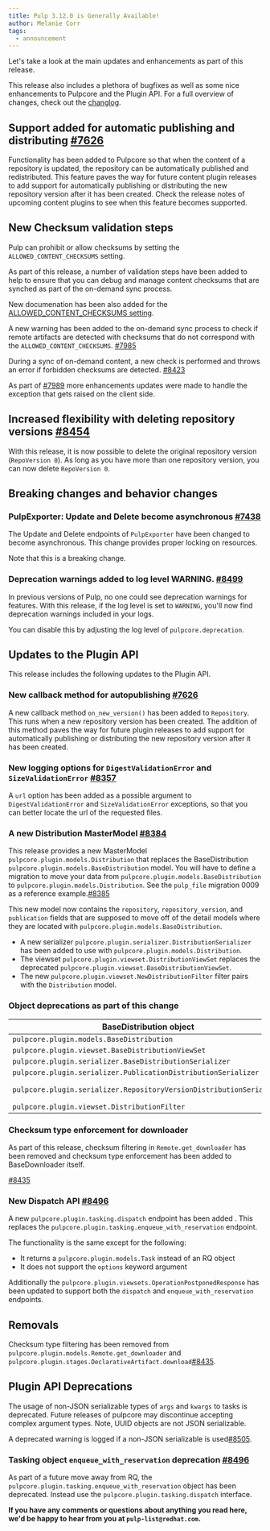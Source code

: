 ```yaml
---
title: Pulp 3.12.0 is Generally Available!
author: Melanie Corr
tags:
  - announcement
---
```


Let's take a look at the main updates and enhancements as part of this release.

This release also includes a plethora of bugfixes as well as some nice enhancements to Pulpcore and the Plugin API. For a full overview of changes, check out the [changlog](https://docs.pulpproject.org/pulpcore/changes.html).

## Support added for automatic publishing and distributing [#7626](https://pulp.plan.io/issues/7626)

Functionality has been added to Pulpcore so that when the content of a repository is updated, the repository can be automatically published and redistributed. This feature paves the way for future content plugin releases to add support for automatically publishing or distributing the new repository version after it has been created. Check the release notes of upcoming content plugins to see when this feature becomes supported. 

## New Checksum validation steps

Pulp can prohibit or allow checksums by setting the `ALLOWED_CONTENT_CHECKSUMS` setting.

As part of this release, a number of validation steps have been added to help to ensure that you can debug and manage content checksums that are synched as part of the on-demand sync process.

New documenation has been also added for the [ALLOWED_CONTENT_CHECKSUMS setting](https://docs.pulpproject.org/pulpcore/en/master/nightly/settings.html#allowed-content-checksums).

A new warning has been added to the on-demand sync process to check if remote artifacts are detected with checksums that do not correspond with the `ALLOWED_CONTENT_CHECKSUMS`. [#7985](https://pulp.plan.io/issues/7985)

During a sync of on-demand content, a new check is performed and throws an error if forbidden checksums are detected. [#8423](https://pulp.plan.io/issues/8423)

As part of [#7989](https://pulp.plan.io/issues/7989) more enhancements updates were made to handle the exception that gets raised on the client side.

## Increased flexibility with deleting repository versions [#8454](https://pulp.plan.io/issues/8454)

With this release, it is now possible to delete the original repository version (`RepoVersion 0`). As long as you have more than one repository version, you can now delete `RepoVersion 0`.

## Breaking changes and behavior changes

### PulpExporter: Update and Delete become asynchronous [#7438](https://pulp.plan.io/issues/7438)

The Update and Delete endpoints of `PulpExporter` have been changed to become asynchronous. This change provides proper locking on resources.

Note that this is a breaking change.

### Deprecation warnings added to log level WARNING. [#8499 ](https://pulp.plan.io/issues/8499)

In previous versions of Pulp, no one could see deprecation warnings for features. With this release, if the log level is set to `WARNING`, you'll now find deprecation warnings included in your logs.

You can disable this by adjusting the log level of `pulpcore.deprecation`.

## Updates to the Plugin API

This release includes the following updates to the Plugin API.

### New callback method for autopublishing [#7626](https://pulp.plan.io/issues/7626)

A new callback method ``on_new_version()`` has been added to ``Repository``. This runs when a new repository version has been created. The addition of this method paves the way for future plugin releases to add support for automatically publishing or distributing the new repository version after it has been created.

### New logging options for ``DigestValidationError`` and ``SizeValidationError`` [#8357](https://pulp.plan.io/issues/8357)

A `url` option has been added as a possible argument to ``DigestValidationError`` and ``SizeValidationError`` exceptions, so that you can better locate the url of the requested files.

### A new Distribution MasterModel [#8384](https://pulp.plan.io/issues/8384)

This release provides a new MasterModel `pulpcore.plugin.models.Distribution` that replaces the BaseDistribution `pulpcore.plugin.models.BaseDistribution` model.
You will have to define a migration to move your data from `pulpcore.plugin.models.BaseDistribution` to `pulpcore.plugin.models.Distribution`. See the `pulp_file` migration 0009 as a reference example.[#8385](https://pulp.plan.io/issues/8385)

This new model now contains the `repository`, `repository_version`, and `publication` fields that are supposed to move off of the detail models where they are located with `pulpcore.plugin.models.BaseDistribution`.

* A new serializer `pulpcore.plugin.serializer.DistributionSerializer` has been added to use with `pulpcore.plugin.models.Distribution`.
* The viewset `pulpcore.plugin.viewset.DistributionViewSet`  replaces the deprecated `pulpcore.plugin.viewset.BaseDistributionViewSet`.
* The new `pulpcore.plugin.viewset.NewDistributionFilter` filter pairs with the `Distribution` model.

### Object deprecations as part of this change

|BaseDistribution object|Replaced by|
| --- | --- |
|`pulpcore.plugin.models.BaseDistribution` |`pulpcore.plugin.models.Distribution` |
|`pulpcore.plugin.viewset.BaseDistributionViewSet`|`pulpcore.plugin.viewset.DistributionViewSet` |
|`pulpcore.plugin.serializer.BaseDistributionSerializer`|`pulpcore.plugin.serializer.DistributionSerializer`|
|`pulpcore.plugin.serializer.PublicationDistributionSerializer`|`pulpcore.plugin.serializer.DistributionSerializer` |
|`pulpcore.plugin.serializer.RepositoryVersionDistributionSerializer` | Define the `publication` field directly on your detail distribution object.|
|`pulpcore.plugin.viewset.DistributionFilter` |`pulpcore.plugin.viewset.NewDistributionFilter`|


### Checksum type enforcement for downloader

As part of this release, checksum filtering in `Remote.get_downloader` has been removed and checksum type enforcement has been added to BaseDownloader itself.

[#8435](https://pulp.plan.io/issues/8435)

### New Dispatch API [#8496](https://pulp.plan.io/issues/8496)

A new `pulpcore.plugin.tasking.dispatch` endpoint has been added . This replaces the
`pulpcore.plugin.tasking.enqueue_with_reservation` endpoint.

The functionality is the same except for the following:
  * It returns a `pulpcore.plugin.models.Task` instead of an RQ object
  * It does not support the `options` keyword argument

Additionally the `pulpcore.plugin.viewsets.OperationPostponedResponse` has been updated to support both
  the ``dispatch`` and `enqueue_with_reservation` endpoints.


## Removals

Checksum type filtering has been removed from `pulpcore.plugin.models.Remote.get_downloader` and `pulpcore.plugin.stages.DeclarativeArtifact.download`[#8435](https://pulp.plan.io/issues/8435).


## Plugin API Deprecations

The usage of non-JSON serializable types of `args` and `kwargs` to tasks is deprecated. Future releases of pulpcore may discontinue accepting complex argument types. Note, UUID objects are not JSON serializable.

A deprecated warning is logged if a non-JSON serializable is used[#8505](https://pulp.plan.io/issues/8505).

### Tasking object `enqueue_with_reservation` deprecation [#8496](https://pulp.plan.io/issues/8496)

As part of a future move away from RQ, the `pulpcore.plugin.tasking.enqueue_with_reservation` object has been deprecated.
Instead use the `pulpcore.plugin.tasking.dispatch` interface.

__If you have any comments or questions about anything you read here, we'd be happy to hear from you at `pulp-list@redhat.com`.__
